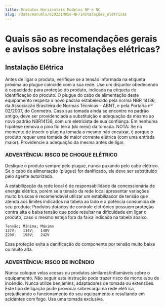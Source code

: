 ```yaml
---
title: Produtos Horizontais Modelos NF e NC
slug: /data/manuals/020231M050-NF/instalações_elétricas
---
```


# Quais são as recomendações gerais e avisos sobre instalações elétricas?

## Instalação Elétrica

Antes de ligar o produto, verifique se a tensão informada na etiqueta próxima ao plugue coincide com a sua rede.
Use um disjuntor obedecendo à capacidade para proteção do produto, indicada na etiqueta de identificação do
produto.
O plugue do cabo de alimentação deste equipamento respeita o novo padrão estabelecido pela norma NBR 14136,
da Associação Brasileira de Normas Técnicas – ABNT, e pela Portaria nº 02/2007, do Conmetro.
Caso sua tomada ainda se encontre no padrão antigo, deve ser providenciada a substituição e adequação da mesma ao novo padrão NBR14136, com um eletricista de sua confiança. Em nenhuma hipótese remova o pino fio terra (do meio) da tomada.
NOTA: Se no momento de inserir o plug na tomada o mesmo não encaixar, é porque o produto requer uma tomada de maior corrente elétrica (com uma entrada maior). Providencie a adequação da mesma antes de ligar.

### ADVERTÊNCIA: RISCO DE CHOQUE ELÉTRICO
Desligue o produto sempre pelo plugue, nunca puxando pelo cabo elétrico.
Se o cabo de alimentação (plugue) for danificado, ele deve ser substituído pelo agente autorizado.

A estabilização da rede local é de responsabilidade da concessionária de energia elétrica, porém se a tensão da rede local apresentar variações muito bruscas é recomendável utilizar um estabilizador de tensão que atenda aos limites indicados na tabela ao lado e a potência consumida de seu produto.
Produtos dotados de controle eletrônico possuem proteção contra alta e baixa tensão que pode resultar na dificuldade em ligar o produto, caso o mesmo esteja fora da faixa indicada na tabela abaixo.

    Tensão; Mínima; Máxima
    127V;   114V;   140V
    220V;   198V;   242V

Essa proteção evita a danificação do componente por tensão muito baixa ou muito alta.

### ADVERTÊNCIA: RISCO DE INCÊNDIO
Nunca coloque velas acesas ou produtos similares/inflamáveis sobre o equipamento.
Não seguir esta instrução pode trazer risco de morte e/ou de incêndio.
Nunca utilize benjamins, adaptadores de tomada ou extensões. Este tipo de ligação pode provocar sobrecarga na rede elétrica, prejudicando o funcionamento do seu equipamento e resultando em acidentes com fogo. Use uma tomada exclusiva.

